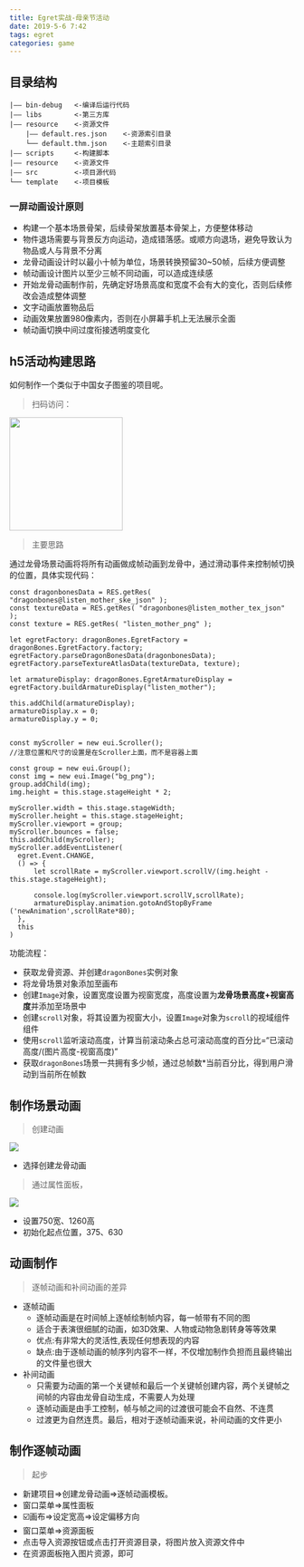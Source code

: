 ```yaml
---
title: Egret实战-母亲节活动
date: 2019-5-6 7:42
tags: egret
categories: game
---
```


## 目录结构

```
|—— bin-debug   <-编译后运行代码
|—— libs        <-第三方库
|—— resource    <-资源文件
    |—— default.res.json    <-资源索引目录
    └── default.thm.json    <-主题索引目录
|—— scripts     <-构建脚本
|—— resource    <-资源文件
|—— src         <-项目源代码
└── template    <-项目模板
```

### 一屏动画设计原则

* 构建一个基本场景骨架，后续骨架放置基本骨架上，方便整体移动
* 物件退场需要与背景反方向运动，造成错落感。或顺方向退场，避免导致认为物品或人与背景不分离
* 龙骨动画设计时以最小十帧为单位，场景转换预留30~50帧，后续方便调整
* 帧动画设计图片以至少三帧不同动画，可以造成连续感
* 开始龙骨动画制作前，先确定好场景高度和宽度不会有大的变化，否则后续修改会造成整体调整
* 文字动画放置物品后
* 动画效果放置980像素内，否则在小屏幕手机上无法展示全面
* 帧动画切换中间过度衔接透明度变化


## h5活动构建思路

如何制作一个类似于中国女子图鉴的项目呢。

> 扫码访问：

<img width="200" src="https://s10.mogucdn.com/mlcdn/c45406/190506_2dl50cg7c5b79kf58a050fgch92ib_400x400.png" />

> 主要思路

通过龙骨场景动画将将所有动画做成帧动画到龙骨中，通过滑动事件来控制帧切换的位置，具体实现代码：

```
const dragonbonesData = RES.getRes( "dragonbones@listen_mother_ske_json" );  
const textureData = RES.getRes( "dragonbones@listen_mother_tex_json" );  
const texture = RES.getRes( "listen_mother_png" );

let egretFactory: dragonBones.EgretFactory = dragonBones.EgretFactory.factory;
egretFactory.parseDragonBonesData(dragonbonesData);  
egretFactory.parseTextureAtlasData(textureData, texture);

let armatureDisplay: dragonBones.EgretArmatureDisplay = egretFactory.buildArmatureDisplay("listen_mother");

this.addChild(armatureDisplay);
armatureDisplay.x = 0;
armatureDisplay.y = 0;

   	
const myScroller = new eui.Scroller();
//注意位置和尺寸的设置是在Scroller上面，而不是容器上面
   
const group = new eui.Group();
const img = new eui.Image("bg_png");
group.addChild(img);
img.height = this.stage.stageHeight * 2;
   
myScroller.width = this.stage.stageWidth;
myScroller.height = this.stage.stageHeight;
myScroller.viewport = group;
myScroller.bounces = false;
this.addChild(myScroller);   
myScroller.addEventListener(
  egret.Event.CHANGE, 
  () => {
      let scrollRate = myScroller.viewport.scrollV/(img.height - this.stage.stageHeight);
     
      console.log(myScroller.viewport.scrollV,scrollRate);
      armatureDisplay.animation.gotoAndStopByFrame ('newAnimation',scrollRate*80);
  },
  this
)
```

功能流程：

* 获取龙骨资源、并创建`dragonBones`实例对象
* 将龙骨场景对象添加至画布
* 创建`Image`对象，设置宽度设置为视窗宽度，高度设置为**龙骨场景高度+视窗高度**并添加至场景中
* 创建`scroll`对象，将其设置为视窗大小，设置`Image`对象为`scroll`的视域组件组件
* 使用`scroll`监听滚动高度，计算当前滚动条占总可滚动高度的百分比=“已滚动高度/(图片高度-视窗高度)”
* 获取`dragonBones`场景一共拥有多少帧，通过总帧数*当前百分比，得到用户滑动到当前所在帧数


## 制作场景动画

> 创建动画

![](https://s10.mogucdn.com/mlcdn/c45406/190512_10hf0j5b7336jl0l67j6ah6l9953l_1290x884.png)

* 选择创建龙骨动画

> 通过属性面板，

![](https://s10.mogucdn.com/mlcdn/c45406/190512_1h0i16eg0f04lk03h128ih080ei3g_558x888.png)

* 设置750宽、1260高
* 初始化起点位置，375、630

## 动画制作

> 逐帧动画和补间动画的差异

* 逐帧动画
    * 逐帧动画是在时间帧上逐帧绘制帧内容，每一帧带有不同的图
    * 适合于表演很细腻的动画，如3D效果、人物或动物急剧转身等等效果
    * 优点:有非常大的灵活性,表现任何想表现的内容
    * 缺点:由于逐帧动画的帧序列内容不一样，不仅增加制作负担而且最终输出的文件量也很大
* 补间动画
    * 只需要为动画的第一个关键帧和最后一个关键帧创建内容，两个关键帧之间帧的内容由龙骨自动生成，不需要人为处理
    * 逐帧动画是由手工控制，帧与帧之间的过渡很可能会不自然、不连贯
    * 过渡更为自然连贯。最后，相对于逐帧动画来说，补间动画的文件更小

## 制作逐帧动画

> 起步

* 新建项目=>创建龙骨动画=>逐帧动画模板。
* 窗口菜单=>属性面板
* ☑️画布=>设定宽高=>设定偏移方向
* 窗口菜单=>资源面板
* 点击导入资源按钮或点击打开资源目录，将图片放入资源文件中
* 在资源面板拖入图片资源，即可

